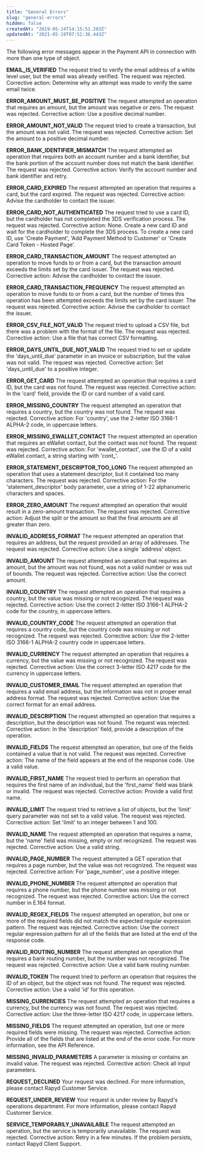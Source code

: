 ```yaml
---
title: "General Errors"
slug: "general-errors"
hidden: false
createdAt: "2019-05-14T14:15:51.283Z"
updatedAt: "2021-05-19T07:51:36.443Z"
---
```

The following error messages appear in the Payment API in connection with more than one type of object.

**EMAIL_IS_VERIFIED**
The request tried to verify the email address of a white level user, but the email was already verified. The request was rejected. Corrective action: Determine why an attempt was made to verify the same email twice.

**ERROR_AMOUNT_MUST_BE_POSITIVE**
The request attempted an operation that requires an amount, but the amount was negative or zero. The request was rejected. Corrective action: Use a positive decimal number.

**ERROR_AMOUNT_NOT_VALID**
The request tried to create a transaction, but the amount was not valid. The request was rejected. Corrective action: Set the amount to a positive decimal number.

**ERROR_BANK_IDENTIFIER_MISMATCH**
The request attempted an operation that requires both an account number and a bank identifier, but the bank portion of the account number does not match the bank identifier. The request was rejected. Corrective action: Verify the account number and bank identifier and retry.

**ERROR_CARD_EXPIRED**
The request attempted an operation that requires a card, but the card expired. The request was rejected. Corrective action: Advise the cardholder to contact the issuer.

**ERROR_CARD_NOT_AUTHENTICATED**
The request tried to use a card ID, but the cardholder has not completed the 3DS verification process. The request was rejected. Corrective action: None. Create a new card ID and wait for the cardholder to complete the 3DS process. To create a new card ID, use 'Create Payment', 'Add Payment Method to Customer' or 'Create Card Token - Hosted Page'.

**ERROR_CARD_TRANSACTION_AMOUNT**
The request attempted an operation to move funds to or from a card, but the transaction amount exceeds the limits set by the card issuer. The request was rejected. Corrective action: Advise the cardholder to contact the issuer.

**ERROR_CARD_TRANSACTION_FREQUENCY**
The request attempted an operation to move funds to or from a card, but the number of times this operation has been attempted exceeds the limits set by the card issuer. The request was rejected. Corrective action: Advise the cardholder to contact the issuer.

**ERROR_CSV_FILE_NOT_VALID**
The request tried to upload a CSV file, but there was a problem with the format of the file. The request was rejected. Corrective action: Use a file that has correct CSV formatting.

**ERROR_DAYS_UNTIL_DUE_NOT_VALID**
The request tried to set or update the 'days_until_due' parameter in an invoice or subscription, but the value was not valid. The request was rejected. Corrective action: Set 'days_until_due' to a positive integer.

**ERROR_GET_CARD**
The request attempted an operation that requires a card ID, but the card was not found. The request was rejected. Corrective action: In the 'card' field, provide the ID or card number of a valid card.

**ERROR_MISSING_COUNTRY**
The request attempted an operation that requires a country, but the country was not found. The request was rejected. Corrective action: For 'country', use the 2-letter ISO 3166-1 ALPHA-2 code, in uppercase letters.

**ERROR_MISSING_EWALLET_CONTACT**
The request attempted an operation that requires an eWallet contact, but the contact was not found. The request was rejected. Corrective action: For 'ewallet_contact', use the ID of a valid eWallet contact, a string starting with 'cont_'.

**ERROR_STATEMENT_DESCRIPTOR_TOO_LONG**
The request attempted an operation that uses a statement descriptor, but it contained too many characters. The request was rejected. Corrective action: For the 'statement_descriptor' body parameter, use a string of 1-22 alphanumeric characters and spaces.

**ERROR_ZERO_AMOUNT**
The request attempted an operation that would result in a zero-amount transaction. The request was rejected. Corrective action: Adjust the split or the amount so that the final amounts are all greater than zero.

**INVALID_ADDRESS_FORMAT**
The request attempted an operation that requires an address, but the request provided an array of addresses. The request was rejected. Corrective action: Use a single 'address' object.

**INVALID_AMOUNT**
The request attempted an operation that requires an amount, but the amount was not found, was not a valid number or was out of bounds. The request was rejected. Corrective action: Use the correct amount.

**INVALID_COUNTRY**
The request attempted an operation that requires a country, but the value was missing or not recognized. The request was rejected. Corrective action: Use the correct 2-letter ISO 3166-1 ALPHA-2 code for the country, in uppercase letters.

**INVALID_COUNTRY_CODE**
The request attempted an operation that requires a country code, but the country code was missing or not recognized. The request was rejected. Corrective action: Use the 2-letter ISO 3166-1 ALPHA-2 country code in uppercase letters.

**INVALID_CURRENCY**
The request attempted an operation that requires a currency, but the value was missing or not recognized. The request was rejected. Corrective action: Use the correct 3-letter ISO 4217 code for the currency in uppercase letters.

**INVALID_CUSTOMER_EMAIL**
The request attempted an operation that requires a valid email address, but the information was not in proper email address format. The request was rejected. Corrective action: Use the correct format for an email address.

**INVALID_DESCRIPTION**
The request attempted an operation that requires a description, but the description was not found. The request was rejected. Corrective action: In the 'description' field, provide a description of the operation.

**INVALID_FIELDS**
The request attempted an operation, but one of the fields contained a value that is not valid. The request was rejected. Corrective action: The name of the field appears at the end of the response code. Use a valid value.

**INVALID_FIRST_NAME**
The request tried to perform an operation that requires the first name of an individual, but the 'first_name' field was blank or invalid. The request was rejected. Corrective action: Provide a valid first name.

**INVALID_LIMIT**
The request tried to retrieve a list of objects, but the 'limit' query parameter was not set to a valid value. The request was rejected. Corrective action: Set 'limit' to an integer between 1 and 100.

**INVALID_NAME**
The request attempted an operation that requires a name, but the 'name' field was missing, empty or not recognized. The request was rejected. Corrective action: Use a valid string.

**INVALID_PAGE_NUMBER**
The request attempted a GET operation that requires a page number, but the value was not recognized. The request was rejected. Corrective action: For 'page_number', use a positive integer.

**INVALID_PHONE_NUMBER**
The request attempted an operation that requires a phone number, but the phone number was missing or not recognized. The request was rejected. Corrective action: Use the correct number in E.164 format.

**INVALID_REGEX_FIELDS**
The request attempted an operation, but one or more of the required fields did not match the expected regular expression pattern. The request was rejected. Corrective action: Use the correct regular expression pattern for all of the fields that are listed at the end of the response code.

**INVALID_ROUTING_NUMBER**
The request attempted an operation that requires a bank routing number, but the number was not recognized. The request was rejected. Corrective action: Use a valid bank routing number.

**INVALID_TOKEN**
The request tried to perform an operation that requires the ID of an object, but the object was not found. The request was rejected. Corrective action: Use a valid 'id' for this operation.

**MISSING_CURRENCIES**
The request attempted an operation that requires a currency, but the currency was not found. The request was rejected. Corrective action: Use the three-letter ISO 4217 code, in uppercase letters.

**MISSING_FIELDS**
The request attempted an operation, but one or more required fields were missing. The request was rejected. Corrective action: Provide all of the fields that are listed at the end of the error code. For more information, see the API Reference.

**MISSING_INVALID_PARAMETERS**
A parameter is missing or contains an invalid value. The request was rejected. Corrective action: Check all input parameters.

**REQUEST_DECLINED**
Your request was declined. For more information, please contact Rapyd Customer Service.

**REQUEST_UNDER_REVIEW**
Your request is under review by Rapyd's operations department. For more information, please contact Rapyd Customer Service.

**SERVICE_TEMPORARILY_UNAVAILABLE**
The request attempted an operation, but the service is temporarily unavailable. The request was rejected. Corrective action: Retry in a few minutes. If the problem persists, contact Rapyd Client Support.